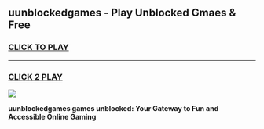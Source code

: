 
## uunblockedgames - Play Unblocked Gmaes & Free
<h3>
<a href="https://news.freeplayer.one?title=uunblockedgames&ref=23F">CLICK TO PLAY</a></h3>
<hr>

<h3>
<a href="https://news.freeplayer.one?title=uunblockedgames&ref=23F">CLICK 2 PLAY</a>
  
</h3>

<a href="https://news.freeplayer.one?title=uunblockedgames&ref=23F/"><img src="https://clearcache.store/games.png"></a>


**uunblockedgames games unblocked: Your Gateway to Fun and Accessible Online Gaming**
